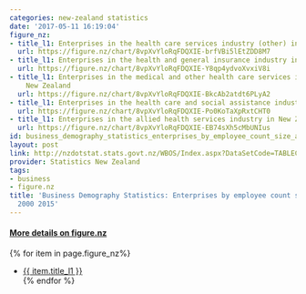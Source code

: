 ```yaml
---
categories: new-zealand statistics
date: '2017-05-11 16:19:04'
figure_nz:
- title_l1: Enterprises in the health care services industry (other) in New Zealand
  url: https://figure.nz/chart/8vpXvYloRqFDQXIE-brfVBi5lEtZDD8M7
- title_l1: Enterprises in the health and general insurance industry in New Zealand
  url: https://figure.nz/chart/8vpXvYloRqFDQXIE-Y8qp4ydvoXvxiV8i
- title_l1: Enterprises in the medical and other health care services industry in
    New Zealand
  url: https://figure.nz/chart/8vpXvYloRqFDQXIE-BkcAb2atdt6PLyA2
- title_l1: Enterprises in the health care and social assistance industry in New Zealand
  url: https://figure.nz/chart/8vpXvYloRqFDQXIE-Po0KoTaXpRxtCHT0
- title_l1: Enterprises in the allied health services industry in New Zealand
  url: https://figure.nz/chart/8vpXvYloRqFDQXIE-EB74sXh5cMbUNIus
id: business_demography_statistics_enterprises_by_employee_count_size_and_industry_2000_2015
layout: post
link: http://nzdotstat.stats.govt.nz/WBOS/Index.aspx?DataSetCode=TABLECODE7605
provider: Statistics New Zealand
tags:
- business
- figure.nz
title: 'Business Demography Statistics: Enterprises by employee count size and industry
  2000 2015'
---
```


<h4><u> More details on figure.nz</u></h4>
{% for item in page.figure_nz%}
<ul class="post-list">
    <li><a href="{{ item.url }}">{{ item.title_l1 }}</a></li>
{% endfor %}
</ul>